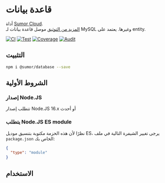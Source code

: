 # قاعدة بيانات

أداة [Sumor Cloud](https://sumor.cloud).  
[المزيد من التوثيق](https://sumor.cloud/database)
موصل قاعدة بيانات لـ MySQL وغيرها. يعتمد على entity.

[![CI](https://github.com/sumor-cloud/database/actions/workflows/ci.yml/badge.svg)](https://github.com/sumor-cloud/database/actions/workflows/ci.yml)
[![Test](https://github.com/sumor-cloud/database/actions/workflows/ut.yml/badge.svg)](https://github.com/sumor-cloud/database/actions/workflows/ut.yml)
[![Coverage](https://github.com/sumor-cloud/database/actions/workflows/coverage.yml/badge.svg)](https://github.com/sumor-cloud/database/actions/workflows/coverage.yml)
[![Audit](https://github.com/sumor-cloud/database/actions/workflows/audit.yml/badge.svg)](https://github.com/sumor-cloud/database/actions/workflows/audit.yml)

## التثبيت

```bash
npm i @sumor/database --save
```

## الشروط الأولية

### إصدار Node.JS

تتطلب إصدار Node.JS 16.x أو أحدث

### يتطلب Node.JS ES module

نظرًا لأن هذه الحزمة مكتوبة بتنسيق موديل ES،
يرجى تغيير الشيفرة التالية في ملف `package.json` الخاص بك:

```json
{
  "type": "module"
}
```

## الاستخدام